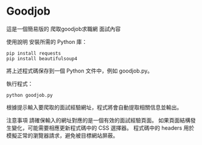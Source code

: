 # Goodjob
這是一個簡易版的 爬取goodjob求職網 面試內容

使用說明
安裝所需的 Python 庫：


```
pip install requests
pip install beautifulsoup4
```
將上述程式碼保存到一個 Python 文件中，例如 goodjob.py。

執行程式：

```
python goodjob.py
```
根據提示輸入要爬取的面試經驗網址，程式將會自動提取相關信息並輸出。

注意事項
請確保輸入的網址對應的是一個有效的面試經驗頁面。
如果頁面結構發生變化，可能需要相應更新程式碼中的 CSS 選擇器。
程式碼中的 headers 用於模擬正常的瀏覽器請求，避免被目標網站屏蔽。

